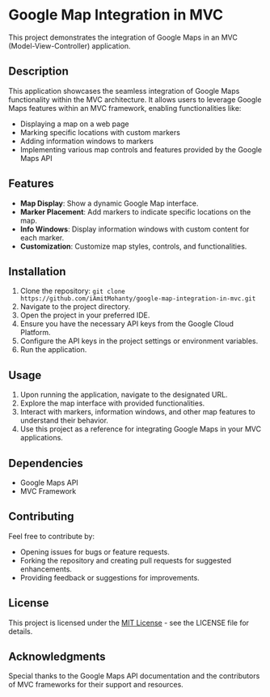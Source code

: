 # Google Map Integration in MVC

This project demonstrates the integration of Google Maps in an MVC (Model-View-Controller) application.

## Description

This application showcases the seamless integration of Google Maps functionality within the MVC architecture. It allows users to leverage Google Maps features within an MVC framework, enabling functionalities like:

- Displaying a map on a web page
- Marking specific locations with custom markers
- Adding information windows to markers
- Implementing various map controls and features provided by the Google Maps API

## Features

- **Map Display**: Show a dynamic Google Map interface.
- **Marker Placement**: Add markers to indicate specific locations on the map.
- **Info Windows**: Display information windows with custom content for each marker.
- **Customization**: Customize map styles, controls, and functionalities.

## Installation

1. Clone the repository: `git clone https://github.com/iAmitMohanty/google-map-integration-in-mvc.git`
2. Navigate to the project directory.
3. Open the project in your preferred IDE.
4. Ensure you have the necessary API keys from the Google Cloud Platform.
5. Configure the API keys in the project settings or environment variables.
6. Run the application.

## Usage

1. Upon running the application, navigate to the designated URL.
2. Explore the map interface with provided functionalities.
3. Interact with markers, information windows, and other map features to understand their behavior.
4. Use this project as a reference for integrating Google Maps in your MVC applications.

## Dependencies

- Google Maps API
- MVC Framework

## Contributing

Feel free to contribute by:
- Opening issues for bugs or feature requests.
- Forking the repository and creating pull requests for suggested enhancements.
- Providing feedback or suggestions for improvements.

## License

This project is licensed under the [MIT License](LICENSE) - see the LICENSE file for details.

## Acknowledgments

Special thanks to the Google Maps API documentation and the contributors of MVC frameworks for their support and resources.


